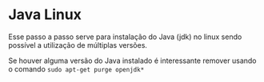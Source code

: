 # Java Linux

  Esse passo a passo serve para instalação do Java (jdk) no linux sendo possível a utilização de múltiplas versões.

  Se houver alguma versão do Java instalado é interessante remover usando o comando `sudo apt-get purge openjdk*`

  

